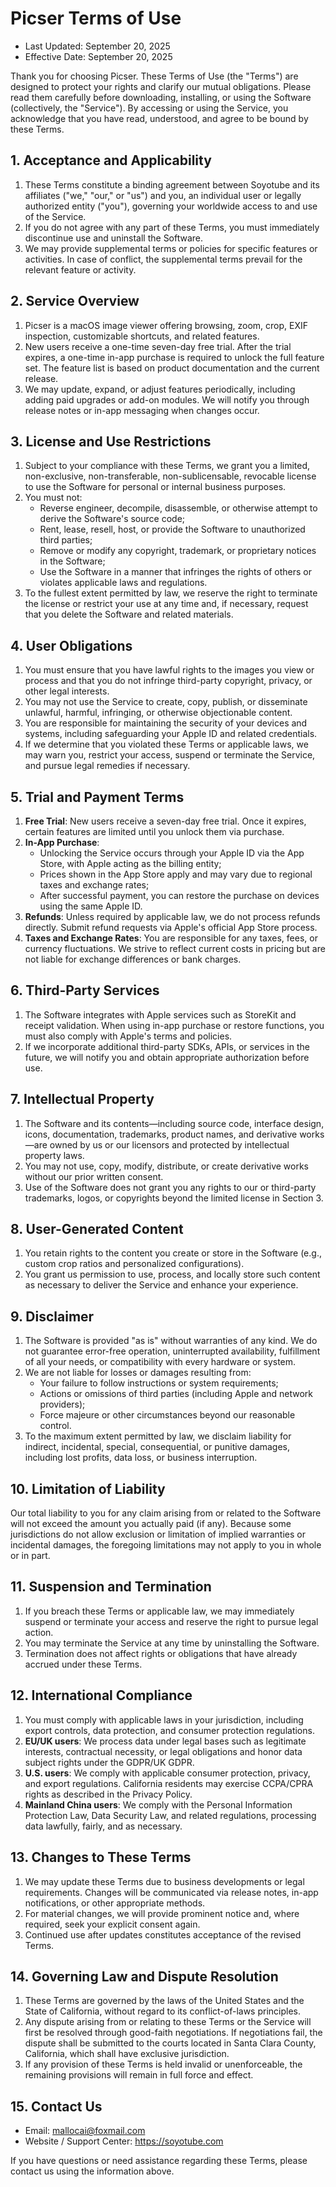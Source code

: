 # Picser Terms of Use

- Last Updated: September 20, 2025
- Effective Date: September 20, 2025

Thank you for choosing Picser. These Terms of Use (the "Terms") are designed to protect your rights and clarify our mutual obligations. Please read them carefully before downloading, installing, or using the Software (collectively, the "Service"). By accessing or using the Service, you acknowledge that you have read, understood, and agree to be bound by these Terms.

## 1. Acceptance and Applicability

1. These Terms constitute a binding agreement between Soyotube and its affiliates ("we," "our," or "us") and you, an individual user or legally authorized entity ("you"), governing your worldwide access to and use of the Service.
2. If you do not agree with any part of these Terms, you must immediately discontinue use and uninstall the Software.
3. We may provide supplemental terms or policies for specific features or activities. In case of conflict, the supplemental terms prevail for the relevant feature or activity.

## 2. Service Overview

1. Picser is a macOS image viewer offering browsing, zoom, crop, EXIF inspection, customizable shortcuts, and related features.
2. New users receive a one-time seven-day free trial. After the trial expires, a one-time in-app purchase is required to unlock the full feature set. The feature list is based on product documentation and the current release.
3. We may update, expand, or adjust features periodically, including adding paid upgrades or add-on modules. We will notify you through release notes or in-app messaging when changes occur.

## 3. License and Use Restrictions

1. Subject to your compliance with these Terms, we grant you a limited, non-exclusive, non-transferable, non-sublicensable, revocable license to use the Software for personal or internal business purposes.
2. You must not:
   - Reverse engineer, decompile, disassemble, or otherwise attempt to derive the Software's source code;
   - Rent, lease, resell, host, or provide the Software to unauthorized third parties;
   - Remove or modify any copyright, trademark, or proprietary notices in the Software;
   - Use the Software in a manner that infringes the rights of others or violates applicable laws and regulations.
3. To the fullest extent permitted by law, we reserve the right to terminate the license or restrict your use at any time and, if necessary, request that you delete the Software and related materials.

## 4. User Obligations

1. You must ensure that you have lawful rights to the images you view or process and that you do not infringe third-party copyright, privacy, or other legal interests.
2. You may not use the Service to create, copy, publish, or disseminate unlawful, harmful, infringing, or otherwise objectionable content.
3. You are responsible for maintaining the security of your devices and systems, including safeguarding your Apple ID and related credentials.
4. If we determine that you violated these Terms or applicable laws, we may warn you, restrict your access, suspend or terminate the Service, and pursue legal remedies if necessary.

## 5. Trial and Payment Terms

1. **Free Trial**: New users receive a seven-day free trial. Once it expires, certain features are limited until you unlock them via purchase.
2. **In-App Purchase**:
   - Unlocking the Service occurs through your Apple ID via the App Store, with Apple acting as the billing entity;
   - Prices shown in the App Store apply and may vary due to regional taxes and exchange rates;
   - After successful payment, you can restore the purchase on devices using the same Apple ID.
3. **Refunds**: Unless required by applicable law, we do not process refunds directly. Submit refund requests via Apple's official App Store process.
4. **Taxes and Exchange Rates**: You are responsible for any taxes, fees, or currency fluctuations. We strive to reflect current costs in pricing but are not liable for exchange differences or bank charges.

## 6. Third-Party Services

1. The Software integrates with Apple services such as StoreKit and receipt validation. When using in-app purchase or restore functions, you must also comply with Apple's terms and policies.
2. If we incorporate additional third-party SDKs, APIs, or services in the future, we will notify you and obtain appropriate authorization before use.
## 7. Intellectual Property

1. The Software and its contents—including source code, interface design, icons, documentation, trademarks, product names, and derivative works—are owned by us or our licensors and protected by intellectual property laws.
2. You may not use, copy, modify, distribute, or create derivative works without our prior written consent.
3. Use of the Software does not grant you any rights to our or third-party trademarks, logos, or copyrights beyond the limited license in Section 3.

## 8. User-Generated Content

1. You retain rights to the content you create or store in the Software (e.g., custom crop ratios and personalized configurations).
2. You grant us permission to use, process, and locally store such content as necessary to deliver the Service and enhance your experience.

## 9. Disclaimer

1. The Software is provided "as is" without warranties of any kind. We do not guarantee error-free operation, uninterrupted availability, fulfillment of all your needs, or compatibility with every hardware or system.
2. We are not liable for losses or damages resulting from:
   - Your failure to follow instructions or system requirements;
   - Actions or omissions of third parties (including Apple and network providers);
   - Force majeure or other circumstances beyond our reasonable control.
3. To the maximum extent permitted by law, we disclaim liability for indirect, incidental, special, consequential, or punitive damages, including lost profits, data loss, or business interruption.

## 10. Limitation of Liability

Our total liability to you for any claim arising from or related to the Software will not exceed the amount you actually paid (if any). Because some jurisdictions do not allow exclusion or limitation of implied warranties or incidental damages, the foregoing limitations may not apply to you in whole or in part.

## 11. Suspension and Termination

1. If you breach these Terms or applicable law, we may immediately suspend or terminate your access and reserve the right to pursue legal action.
2. You may terminate the Service at any time by uninstalling the Software.
3. Termination does not affect rights or obligations that have already accrued under these Terms.

## 12. International Compliance

1. You must comply with applicable laws in your jurisdiction, including export controls, data protection, and consumer protection regulations.
2. **EU/UK users**: We process data under legal bases such as legitimate interests, contractual necessity, or legal obligations and honor data subject rights under the GDPR/UK GDPR.
3. **U.S. users**: We comply with applicable consumer protection, privacy, and export regulations. California residents may exercise CCPA/CPRA rights as described in the Privacy Policy.
4. **Mainland China users**: We comply with the Personal Information Protection Law, Data Security Law, and related regulations, processing data lawfully, fairly, and as necessary.

## 13. Changes to These Terms

1. We may update these Terms due to business developments or legal requirements. Changes will be communicated via release notes, in-app notifications, or other appropriate methods.
2. For material changes, we will provide prominent notice and, where required, seek your explicit consent again.
3. Continued use after updates constitutes acceptance of the revised Terms.

## 14. Governing Law and Dispute Resolution

1. These Terms are governed by the laws of the United States and the State of California, without regard to its conflict-of-laws principles.
2. Any dispute arising from or relating to these Terms or the Service will first be resolved through good-faith negotiations. If negotiations fail, the dispute shall be submitted to the courts located in Santa Clara County, California, which shall have exclusive jurisdiction.
3. If any provision of these Terms is held invalid or unenforceable, the remaining provisions will remain in full force and effect.

## 15. Contact Us

- Email: mallocai@foxmail.com
- Website / Support Center: https://soyotube.com

If you have questions or need assistance regarding these Terms, please contact us using the information above.
